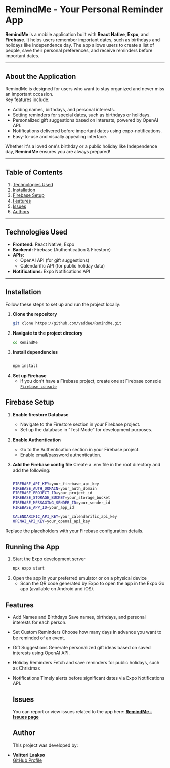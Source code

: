 # RemindMe - Your Personal Reminder App

**RemindMe** is a mobile application built with **React Native**, **Expo**, and **Firebase**. It helps users remember important dates, such as birthdays and holidays like Independence day. The app allows users to create a list of people, save their personal preferences, and receive reminders before important dates.

---

## **About the Application**

RemindMe is designed for users who want to stay organized and never miss an important occasion.  
Key features include:

- Adding names, birthdays, and personal interests.
- Setting reminders for special dates, such as birthdays or holidays.
- Personalized gift suggestions based on interests, powered by OpenAI API.
- Notifications delivered before important dates using expo-notifications.
- Easy-to-use and visually appealing interface.

Whether it's a loved one's birthday or a public holiday like Independence day, **RemindMe** ensures you are always prepared!

--- 

## **Table of Contents**

1. [Technologies Used](#technologies-used)
2. [Installation](#installation)
3. [Firebase Setup](#firebase-setup)
4. [Features](#features)
5. [Issues](#issues)
6. [Authors](#authors)


---

## **Technologies Used**

- **Frontend:** React Native, Expo
- **Backend:** Firebase (Authentication & Firestore)
- **APIs:** 
  - OpenAI API (for gift suggestions)
  - Calendarific API (for public holiday data)
- **Notifications:** Expo Notifications API

---

## **Installation**

Follow these steps to set up and run the project locally:

1. **Clone the repository**
   ```bash
   git clone https://github.com/vaddee/RemindMe.git
2. **Navigate to the project directory**
   ```bash
   cd RemindMe
3. **Install dependencies**
   ```bash

   npm install
4. **Set up Firebase**
   - If you don't have a Firebase project, create one at Firebase console [`Firebase console`](https://console.firebase.google.com/)

## **Firebase Setup**

1. **Enable firestore Database**
   - Navigate to the Firestore section in your Firebase project.
   - Set up the database in "Test Mode" for development purposes.
2. **Enable Authentication**
   - Go to the Authentication section in your Firebase project.
   - Enable email/password authentication.
3. **Add the Firebase config file**
   Create a .env file in the root directory and add the following:
   
   ```bash

   FIREBASE_API_KEY=your_firebase_api_key
   FIREBASE_AUTH_DOMAIN=your_auth_domain
   FIREBASE_PROJECT_ID=your_project_id
   FIREBASE_STORAGE_BUCKET=your_storage_bucket
   FIREBASE_MESSAGING_SENDER_ID=your_sender_id
   FIREBASE_APP_ID=your_app_id

   CALENDARIFIC_API_KEY=your_calendarific_api_key
   OPENAI_API_KEY=your_openai_api_key

Replace the placeholders with your Firebase configuration details.

## **Running the App**
1. Start the Expo development server
    ```bash
   npx expo start
2. Open the app in your preferred emulator or on a physical device
   - Scan the QR code generated by Expo to open the app in the Expo Go app (available on Android and iOS).
## **Features**
- Add Names and Birthdays
  Save names, birthdays, and personal interests for each person.
- Set Custom Reminders
  Choose how many days in advance you want to be reminded of an event.
- Gift Suggestions
  Generate personalized gift ideas based on saved interests using OpenAI API.
- Holiday Reminders
  Fetch and save reminders for public holidays, such as Christmas
- Notifications
  Timely alerts before significant dates via Expo Notifications API.
  
  ## **Issues**
  You can report or view issues related to the app here:
  [**RemindMe - Issues page**](https://github.com/vaddee/RemindMe/issues)

  ## **Author**

  This project was developed by:
 - **Valtteri Laakso**  
  [GitHub Profile](https://github.com/vaddee)




     
